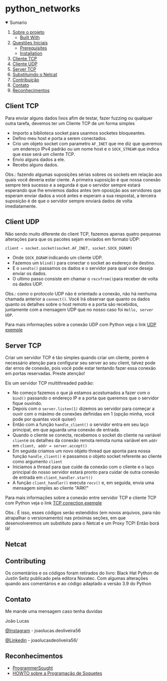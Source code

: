 # python_networks

<details open="open">
  <summary>Sumario</summary>
  <ol>
    <li>
      <a href="#about-the-project">Sobre o projeto</a>
      <ul>
        <li><a href="#built-with">Built With</a></li>
      </ul>
    </li>
    <li>
      <a href="#getting-started">Questões Iniciais</a>
      <ul>
        <li><a href="#prerequisites">Prerequisites</a></li>
        <li><a href="#installation">Installation</a></li>
      </ul>
    </li>
    <li><a href="#client-tcp">Cliente TCP</a></li>
    <li><a href="#client-udp">Cliente UDP</a></li>
    <li><a href="#server-tcp">Server TCP</a></li>
    <li><a href="#netcat">Substituindo o Netcat</a></li>
    <li><a href="#contributing">Contribuição</a></li>
    <li><a href="#contato">Contato</a></li>
    <li><a href="#reconhecimentos">Reconhecimentos</a></li>
  </ol>
</details>

## Client TCP

Para enviar alguns dados lixos afim de testar, fazer fuzzing ou qualquer outra tarefa, devemos ter um Cliente TCP de um forma simples

- Importo a biblioteca socket para usarmos socketes bloqueantes.
- Defino meu host e porta a serem conectados.
- Crio um objeto socket com parametro `AF_INET` que me diz que queremos um endereço IPv4 padrão ou um nome host e o `SOCK_STREAM` que indica que esse será um cliente TCP.
- Envio alguns dados a ele.
- Recebo alguns dados.

Obs.: fazendo algumas suposições sérias sobres os sockets em relação aos quais você deveria estar ciente. A primeira suposição é que nossa conexão sempre terá sucesso e a segunda é que o servidor sempre estará esperando que lhe enviemos dados antes (em oposição aos servidores que esperam enviar dados a você antes e esperam a sua resposta), a terceira suposição é de que o servidor sempre enviará dados de volta imediatamente.

## Client UDP

Não sendo muito diferente do client TCP, fazemos apenas quatro pequenas alterações para que os pacotes sejam enviados em formato UDP:

```python
client = socket.socket(socket.AF_INET, socket.SOCK_DGRAM)
```
- Onde `SOCK_DGRAM` indicando um cliente UDP.
- Fazemos um `blind()` para conectar o socket ao esdereço de destino.
- E o `sendto()` passamos os dados e o servidor para qual voce deseja enviar os dados.
- O ultimo passo consiste em chamar o `recvfrom()`para receber de volta os dados UDP.

Obs.: como o protocolo UDP não é orientado a conexão, não há nenhuma chamada anterior a `connect()`. Você Irá observar que quanto os dados quanto os detalhes sobre o host remoto e a porta são recebidos, juntamente com a mensagem UDP que no nosso caso foi `Hello, server UDP`.

Para mais informações sobre a conexão UDP com Python veja o link [UDP exemple](https://pythontic.com/modules/socket/udp-client-server-example)

## Server TCP

Criar um servidor TCP é tão simples quando criar um cliente, porém é necessário atenção para configurar seu server ao seu client, talvez pode dar erros de conexão, pois você pode estar tentando fazer essa conexão em portas reservadas. Preste atenção!

Eis um servidor TCP multithreaded padrão:

- No começo fazemos o que já estamos acostumados a fazer com o `bind()` passando o endereço IP e a porta que queremos que o servidor fique ouvindo.
- Depois com o `server.listen(1)` dizemos ao servidor para começar a ouvir com o máximo de conexões definidas em 1 (opção minha, você pode por quantas você quiser)
- Então com a função `handle_client()` o servidor entra em seu laço principal, em que aguarda uma conexão de entrada.
- Quando o cliente se conecta, recebemos o socket do cliente na variável `client`e os detalhes da conexão remota remota numa variável em `addr` em `client, addr = server.accept()`
- Em seguida criamos um novo objeto thread que aponta para nossa função `handle_client()` e passamos o objeto socket referente ao cliente como argumento `client`
- Iniciamos a thread para que cuide da conexão com o cliente e o laço principal do nosso servidor estará pronto para cuidar de outra conexão de entrada em `client_handler.start()`
- A função `client_handler()` executa `recv()` e, em seguida, envia uma mensagem simples ao cliente "ARK!"

Para mais informações sobre a conexão entre servidor TCP e cliente TCP com Python veja o link [TCP conection exemple](https://pymotw.com/3/socket/tcp.html)

Obs.: É isso, esses códigos serão estendidos (em novos arquivos, para não atrapalhar o versionamento) nas próximas seções, em que desenvolveremos um substituto para o Netcat e um Proxy TCP! Então borá lá!

## Netcat
 
## Contributing
Os comentários e os códigos foram retirados do livro: Black Hat Python de Justin Seitz publicado pela editora Novatec. Com algumas alterações quando aos comentários e ao código adaptado a versão 3.9 do Python

## Contato

Me mande uma mensagem caso tenha duvidas

João Lucas

[@Instagram](https://www.instagram.com/joaolucas.deoliveira56/) - joaolucas.deoliveira56

[@Linkedin](https://www.linkedin.com/in/joaolucasdeoliveira56/) - joaolucasdeoliveira56/

## Reconhecimentos

* [ProgrammerSought](https://www.programmersought.com/)
* [HOWTO sobre a Programação de Soquetes](https://docs.python.org/pt-br/3/howto/sockets.html)
